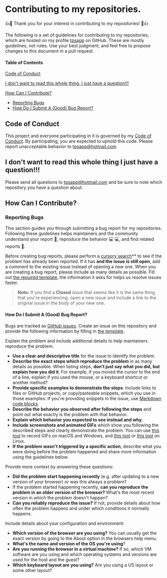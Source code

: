 # Contributing to my repositories.

:+1::tada: Thank you for your interest in contributing to my repositories! :tada::+1:

The following is a set of guidelines for contributing to my repositories, which are hosted on my profile [tpsapp](https://github.com/tpsapp) on GitHub. These are mostly guidelines, not rules. Use your best judgment, and feel free to propose changes to this document in a pull request.

#### Table of Contents

[Code of Conduct](#code-of-conduct)

[I don't want to read this whole thing, I just have a question!!!](#i-dont-want-to-read-this-whole-thing-i-just-have-a-question)

[How Can I Contribute?](#how-can-i-contribute)
  * [Reporting Bugs](#reporting-bugs)
  * [How Do I Submit A (Good) Bug Report?](#how-do-i-submit-a-good-bug-report)
  
## Code of Conduct

This project and everyone participating in it is governed by my [Code of Conduct](CODE_OF_CONDUCT.md). By participating, you are expected to uphold this code. Please report unacceptable behavior to [tpsapp@hotmail.com](mailto:tpsapp@hotmail.com).

## I don't want to read this whole thing I just have a question!!!

Please send all questions to [tpsapp@hotmail.com](mailto:tpsapp@hotmail.com) and be sure to note which repository you have a question about.

## How Can I Contribute?

### Reporting Bugs

This section guides you through submitting a bug report for my repositories. Following these guidelines helps maintainers and the community understand your report :pencil:, reproduce the behavior :computer: :computer:, and find related reports :mag_right:.

Before creating bug reports, please perform a [cursory search](https://github.com/search?q=+is%3Aissue+user%3Atpsapp)** to see if the problem has already been reported. If it has **and the issue is still open**, add a comment to the existing issue instead of opening a new one. When you are creating a bug report, please include as many details as possible. Fill out [the required template](https://github.com/tpsapp), the information it asks for helps us resolve issues faster.

> **Note:** If you find a **Closed** issue that seems like it is the same thing that you're experiencing, open a new issue and include a link to the original issue in the body of your new one.

#### How Do I Submit A (Good) Bug Report?

Bugs are tracked as [GitHub issues](https://guides.github.com/features/issues/). Create an issue on this repository and provide the following information by filling in [the template](https://github.com/tpsapp).

Explain the problem and include additional details to help maintainers reproduce the problem:

* **Use a clear and descriptive title** for the issue to identify the problem.
* **Describe the exact steps which reproduce the problem** in as many details as possible. When listing steps, **don't just say what you did, but explain how you did it**. For example, if you moved the cursor to the end of a line, explain if you used the mouse, or a keyboard shortcut or another method?
* **Provide specific examples to demonstrate the steps**. Include links to files or GitHub projects, or copy/pasteable snippets, which you use in those examples. If you're providing snippets in the issue, use [Markdown code blocks](https://help.github.com/articles/markdown-basics/#multiple-lines).
* **Describe the behavior you observed after following the steps** and point out what exactly is the problem with that behavior.
* **Explain which behavior you expected to see instead and why.**
* **Include screenshots and animated GIFs** which show you following the described steps and clearly demonstrate the problem. You can use [this tool](https://www.cockos.com/licecap/) to record GIFs on macOS and Windows, and [this tool](https://github.com/colinkeenan/silentcast) or [this tool](https://github.com/GNOME/byzanz) on Linux.
* **If the problem wasn't triggered by a specific action**, describe what you were doing before the problem happened and share more information using the guidelines below.

Provide more context by answering these questions:

* **Did the problem start happening recently** (e.g. after updating to a new version of your browser) or was this always a problem?
* If the problem started happening recently, **can you reproduce the problem in an older version of the browser?** What's the most recent version in which the problem doesn't happen?
* **Can you reliably reproduce the issue?** If not, provide details about how often the problem happens and under which conditions it normally happens.

Include details about your configuration and environment:

* **Which version of the browser are you using?** You can usually get the exact version by going to the About option in the browsers help menu.
* **What's the name and version of the OS you're using**?
* **Are you running the browser in a virtual machine?** If so, which VM software are you using and which operating systems and versions are used for the host and the guest?
* **Which keyboard layout are you using?** Are you using a US layout or some other layout?

